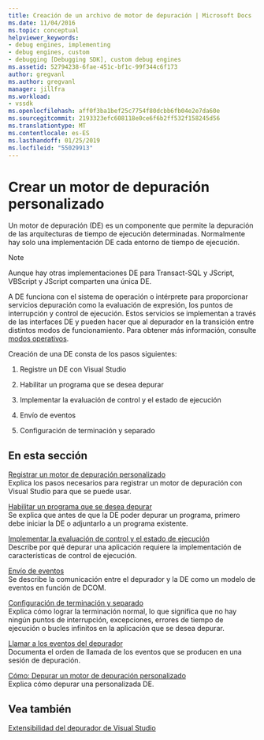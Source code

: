 ```yaml
---
title: Creación de un archivo de motor de depuración | Microsoft Docs
ms.date: 11/04/2016
ms.topic: conceptual
helpviewer_keywords:
- debug engines, implementing
- debug engines, custom
- debugging [Debugging SDK], custom debug engines
ms.assetid: 52794238-6fae-451c-bf1c-99f344c6f173
author: gregvanl
ms.author: gregvanl
manager: jillfra
ms.workload:
- vssdk
ms.openlocfilehash: aff0f3ba1bef25c7754f80dcbb6fb04e2e7da60e
ms.sourcegitcommit: 2193323efc608118e0ce6f6b2ff532f158245d56
ms.translationtype: MT
ms.contentlocale: es-ES
ms.lasthandoff: 01/25/2019
ms.locfileid: "55029913"
---
```

# <a name="create-a-custom-debug-engine"></a>Crear un motor de depuración personalizado
Un motor de depuración (DE) es un componente que permite la depuración de las arquitecturas de tiempo de ejecución determinadas. Normalmente hay solo una implementación DE cada entorno de tiempo de ejecución.  
  
> [!NOTE]
>  Aunque hay otras implementaciones DE para Transact-SQL y JScript, VBScript y JScript comparten una única DE.  
  
 A DE funciona con el sistema de operación o intérprete para proporcionar servicios depuración como la evaluación de expresión, los puntos de interrupción y control de ejecución. Estos servicios se implementan a través de las interfaces DE y pueden hacer que al depurador en la transición entre distintos modos de funcionamiento. Para obtener más información, consulte [modos operativos](../../extensibility/debugger/operational-modes.md).  
  
 Creación de una DE consta de los pasos siguientes:  
  
1.  Registre un DE con Visual Studio  
  
2.  Habilitar un programa que se desea depurar  
  
3.  Implementar la evaluación de control y el estado de ejecución  
  
4.  Envío de eventos  
  
5.  Configuración de terminación y separado  
  
## <a name="in-this-section"></a>En esta sección  
 [Registrar un motor de depuración personalizado](../../extensibility/debugger/registering-a-custom-debug-engine.md)  
 Explica los pasos necesarios para registrar un motor de depuración con Visual Studio para que se puede usar.  
  
 [Habilitar un programa que se desea depurar](../../extensibility/debugger/enabling-a-program-to-be-debugged.md)  
 Se explica que antes de que la DE poder depurar un programa, primero debe iniciar la DE o adjuntarlo a un programa existente.  
  
 [Implementar la evaluación de control y el estado de ejecución](../../extensibility/debugger/execution-control-and-state-evaluation.md)  
 Describe por qué depurar una aplicación requiere la implementación de características de control de ejecución.  
  
 [Envío de eventos](../../extensibility/debugger/sending-events.md)  
 Se describe la comunicación entre el depurador y la DE como un modelo de eventos en función de DCOM.  
  
 [Configuración de terminación y separado](../../extensibility/debugger/termination-and-detaching.md)  
 Explica cómo lograr la terminación normal, lo que significa que no hay ningún puntos de interrupción, excepciones, errores de tiempo de ejecución o bucles infinitos en la aplicación que se desea depurar.  
  
 [Llamar a los eventos del depurador](../../extensibility/debugger/calling-debugger-events.md)  
 Documenta el orden de llamada de los eventos que se producen en una sesión de depuración.  
  
 [Cómo: Depurar un motor de depuración personalizado](../../extensibility/debugger/how-to-debug-a-custom-debug-engine.md)  
 Explica cómo depurar una personalizada DE.  
  
## <a name="see-also"></a>Vea también  
 [Extensibilidad del depurador de Visual Studio](../../extensibility/debugger/visual-studio-debugger-extensibility.md)